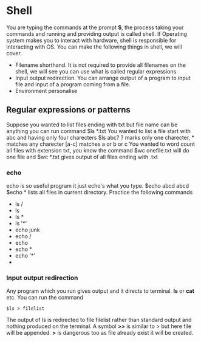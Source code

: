 # Shell

You are typing the commands at the prompt **$**, the process taking your commands and running and providing output is called shell. If Operating system makes you to interact with hardware, shell is responsible for interacting with OS.
You can make the following things in shell, we will cover.

 - Filename shorthand. It is not required to provide all filenames on the shell, we will see you can use what is called regular expressions
 - Input output redirection. You can arrange output of a program to input file and input of a program coming from a file.
 - Environment personalise
 
 ## Regular expressions or patterns
 Suppose you wanted to list files ending with txt but file name can be anything you can run command
 $ls *.txt
 You wanted to list a file start with abc and having only four charecters 
 $ls abc? 
 ? marks only one charecter, * matches any charecter
 [a-c] matches a or b or c
 You wanted to word count all files with extension txt, you know the command
 $wc onefile.txt will do one file and
 $wc *.txt gives output of all files ending with .txt
 
 ### echo
 echo is so useful program it just echo's what you type.
 $echo abcd
 abcd
 $echo *
 lists all files in current directory.
Practice the following commands
 - ls /
 - ls
 - ls *
 - ls '*'
 - echo junk
 - echo /
 - echo
 - echo *
 - echo '*'
 -
 ### Input output redirection
 
 Any program which you run gives output and it directs to terminal. **ls** or **cat** etc. You can run the command
 ```
 $ls > filelist
 ```
 The output of ls is redirected to file filelist rather than standard output and nothing produced on the terminal.
 A symbol **>>** is similar to *>* but here file will be appended. **>** is dangerous too as file already exist it will be created.
